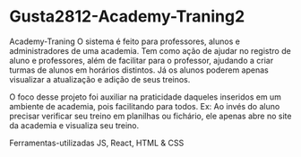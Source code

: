 # Gusta2812-Academy-Traning2
Academy-Traning
O sistema é feito para professores, alunos e administradores de uma academia. Tem como ação de ajudar no registro de aluno e professores, além de facilitar para o professor, ajudando a criar turmas de alunos em horários distintos. Já os alunos poderem apenas visualizar a atualização e adição de seus treinos.

O foco desse projeto foi auxiliar na praticidade daqueles inseridos em um ambiente de academia, pois facilitando para todos. Ex: Ao invés do aluno precisar verificar seu treino em planilhas ou fichário, ele apenas abre no site da academia e visualiza seu treino.

Ferramentas-utilizadas
JS, React, HTML & CSS
